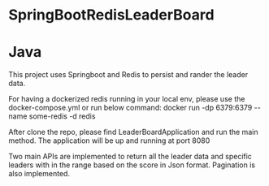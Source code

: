 # SpringBootRedisLeaderBoard
# Java

This project uses Springboot and Redis to persist and rander the leader data.

For having a dockerized redis running in your local env, please use the docker-compose.yml or run below command:
docker run -dp 6379:6379 --name some-redis -d redis 

After clone the repo, please find LeaderBoardApplication and run the main method. The application will be up and running at port 8080

Two main APIs are implemented to return all the leader data and specific leaders with in the range based on the score in Json format. 
Pagination is also implemented.


